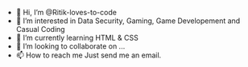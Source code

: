 - 👋 Hi, I’m @Ritik-loves-to-code
- 👀 I’m interested in Data Security, Gaming, Game Developement and Casual Coding
- 🌱 I’m currently learning HTML & CSS
- 💞️ I’m looking to collaborate on ...
- 📫 How to reach me Just send me an email.

<!---
Ritik-loves-to-code/Ritik-loves-to-code is a ✨ special ✨ repository because its `README.md` (this file) appears on your GitHub profile.
You can click the Preview link to take a look at your changes.
--->
